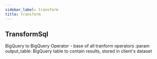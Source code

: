 ```yaml
---
sidebar_label: transform
title: transform
---
```


## TransformSql

BigQuery to BigQuery Operator - base of all tranform operators
:param output_table:            BigQuery table to contain results, stored in client&#x27;s dataset

